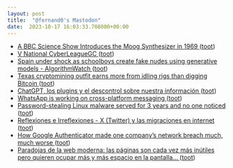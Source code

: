 ```yaml
---
layout: post
title:  "@fernand0's Mastodon"
date:  2023-10-17 16:03:33.708000+00:00
---
```

*  [A BBC Science Show Introduces the Moog Synthesizer in 1969 ](https://www.openculture.com/2023/10/a-bbc-science-show-introduces-the-moog-synthesizer-in-1969.htm) ([toot](https://mastodon.social/@fernand0/111251201307775570))
*  [V National CyberLeagueGC   ](https://www.unizar.es/actualidad/vernoticia_ng.php?id=75607) ([toot](https://mastodon.social/@fernand0/111250979400968360))
*  [Spain under shock as schoolboys create fake nudes using generative models - AlgorithmWatch ](https://algorithmwatch.org/en/spain-schoolboys-create-fake-nudes-ai) ([toot](https://mastodon.social/@fernand0/111250858850937207))
*  [Texas cryptomining outfit earns more from idling rigs than digging Bitcoin ](https://www.theregister.com/2023/09/07/texas_crypto_mining_outfit_energy) ([toot](https://mastodon.social/@fernand0/111250542535408802))
*  [ChatGPT, los plugins y el descontrol sobre nuestra información ](https://fernand0.github.io//chatGPT-plugins-exfiltracion) ([toot](https://mastodon.social/@fernand0/111250397085303536))
*  [WhatsApp is working on cross-platform messaging ](https://www.theverge.com/2023/9/10/23866912/whatsapp-cross-platform-messaging-eu-dma-met) ([toot](https://mastodon.social/@fernand0/111250329046989496))
*  [Password-stealing Linux malware served for 3 years and no one noticed ](https://arstechnica.com/security/2023/09/password-stealing-linux-malware-served-for-3-years-and-no-one-noticed) ([toot](https://mastodon.social/@fernand0/111250092575369348))
*  [
         Reflexiones e Irreflexiones - X (Twitter) y las migraciones en internet
       ](http://fernand0.blogalia.com//historias/7875) ([toot](https://mastodon.social/@fernand0/111250062295094314))
*  [How Google Authenticator made one company’s network breach much, much worse ](https://arstechnica.com/security/2023/09/how-google-authenticator-gave-attackers-one-companys-keys-to-the-kingdom) ([toot](https://mastodon.social/@fernand0/111249860423976908))
*  [Paradojas de la web moderna: las páginas son cada vez más inútiles pero quieren ocupar más y más espacio en la pantalla... ](https://mastodon.social/@fernand0/111249678272709530) ([toot](https://mastodon.social/@fernand0/111249678272709530))
